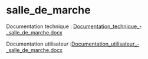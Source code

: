 # salle_de_marche
Documentation technique : [Documentation_technique_-_salle_de_marche.docx](https://github.com/lulu960/PPE_Return/files/8664888/Documentation_technique_-_salle_de_marche.docx)


Documentation utilisateur :[Documentation_utilisateur_-_salle_de_marche.docx](https://github.com/lulu960/PPE_Return/files/8664736/Documentation_utilisateur_-_salle_de_marche.docx)
